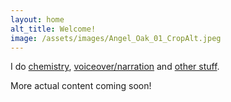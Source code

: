 ```yaml
---
layout: home
alt_title: Welcome!
image: /assets/images/Angel_Oak_01_CropAlt.jpeg
---
```

<html>
  <head>
    <title>Welcome!</title>
    <link rel="icon" type="image/x-icon" href="/assets/images/favicon.ico">
  </head>
</html>

I do [chemistry](/chemistry.md), [voiceover/narration](/vo.md) and [other stuff](otherstuff.md).

More actual content coming soon!

